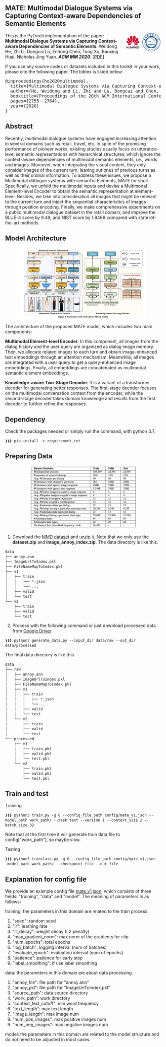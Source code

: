 ## MATE: Multimodal Dialogue Systems via Capturing Context-aware Dependencies of Semantic Elements
<img align="right" src="images/ustc.jpeg" width="12%">
<img align="right" src="images/huawei.jpeg" width="12%">

This is the PyTorch implementation of the paper:
**Multimodal Dialogue Systems via Capturing Context-aware Dependencies of Semantic Elements**. Weidong He, Zhi Li, Dongcai Lu, Enhong Chen, Tong Xu, Baoxing  Huai, Nicholas Jing Yuan. ***ACM MM 2020***. 
[[PDF]](https://dl.acm.org/doi/abs/10.1145/3394171.3413679?casa_token=NAfGkcF9aD4AAAAA:RycuI3YzktrxbcAiq10TPiJ3VseRsO_b7VhvTZM_5XZQX3k9Kqrqv8x1_BM3fKBJvC9XWK_tXvY)

If you use any source codes or datasets included in this toolkit in your work, please cite the following paper. The bibtex is listed below:
<pre>
@inproceedings{he2020multimodal,
  title={Multimodal Dialogue Systems via Capturing Context-aware Dependencies of Semantic Elements},
  author={He, Weidong and Li, Zhi and Lu, Dongcai and Chen, Enhong and Xu, Tong and Huai, Baoxing and Yuan, Jing},
  booktitle={Proceedings of the 28th ACM International Conference on Multimedia},
  pages={2755--2764},
  year={2020}
}
</pre>

## Abstract
Recently, multimodal dialogue systems have engaged increasing attention in several domains such as retail, travel, etc. In spite of the promising performance of pioneer works, existing studies usually focus on utterance-level semantic representations with hierarchical structures, which ignore the context-aware dependencies of multimodal semantic elements, i.e., words and images. Moreover, when integrating the visual content, they only consider images of the current turn, leaving out ones of previous turns as well as their ordinal information. To address these issues, we propose a Multimodal diAlogue systems with semanTic Elements, MATE for short. Specifically, we unfold the multimodal inputs and devise a Multimodal Element-level Encoder to obtain the semantic representation at element-level. Besides, we take into consideration all images that might be relevant to the current turn and inject the sequential characteristics of images through position encoding. Finally, we make comprehensive experiments on a public multimodal dialogue dataset in the retail domain, and improve the BLUE-4 score by 9.49, and NIST score by 1.8469 compared with state-of-the-art methods.

## Model Architecture
<p align="center">
<img src="images/model.png" width="80%" />
</p>
The architecture of the proposed MATE model, which includes two main components:

**Multimodal Element-level Encoder**: In this component, all images from the dialog history and the user query are organized as dialog image memory. Then, we allocate related images to each turn and obtain image-enhanced text embeddings through an attention mechanism. Meanwhile, all images are integrated with a user query to get a query-enhanced image embeddings. Finally, all embeddings are concatenated as multimodal semantic element embeddings.

**Knowledge-aware Two-Stage Decoder**: It is a variant of a transformer decoder for generating better responses. The first-stage decoder focuses on the multimodal conversation context from the encoder, while the second-stage decoder takes domain knowledge and results from the first decoder to further refine the responses.

## Dependency
Check the packages needed or simply run the command, with python 3.7.
```console
❱❱❱ pip install -r requirement.txt
```

## Preparing Data
<p align="center">
<img src="images/dataset.png" width="70%" />
</p>

1. Download the [MMD dataset](https://amritasaha1812.github.io/MMD/download/) and unzip it. Note that we only use the **dataset.zip** and **image_annoy_index.zip**. The data directory is like this.
```console
data
├── annoy.ann
├── ImageUrlToIndex.pkl
├── FileNameMapToIndex.pkl
├── v1
│   ├── train
│   │   ├── *.json
│   │   └── ...
│   ├── valid
│   └── test
└── v2
    ├── train
    ├── valid
    └── test
```
2. Process with the following command or just download processed data from [Google Driver](https://drive.google.com/drive/folders/1h-caRW06n7oxD1ARKMXm1CLyY14rRhHq?usp=sharing)
```console
❱❱❱ python3 generate_data.py --input_dir data/raw --out_dir data/processed
```
The final data directory is like this.
```console
data
├── raw
│   ├── annoy.ann
│   ├── ImageUrlToIndex.pkl
│   ├── FileNameMapToIndex.pkl
│   ├── v1
│   │   ├── train
│   │   │   ├── *.json
│   │   │   └── ...
│   │   ├── valid
│   │   └── test
│   └── v2
│       ├── train
│       ├── valid
│       └── test
└── processed
    ├── v1
    │   ├── train.pkl
    │   ├── valid.pkl
    │   └── test.pkl
    └── v2
        ├── train.pkl
        ├── valid.pkl
        └── test.pkl 
```

## Train and test
Training
```console
❱❱❱ python3 train.py -g 0 --config_file_path config/mate_v1.json --model_path work_path/ --task text --version 1 --context_size 2 --batch_size 32
```
Note that at the first time it will generate train data file to config\["work_path"\], so maybe slow.

Testing
```console
❱❱❱ python3 translate.py -g 0 --config_file_path config/mate_v1.json --model_path work_path/ --checkpoint_file --out_file
```

## Explanation for config file
We provide an example config file [mate_v1.json](config/mate_v1.json), which consists of three fields: "training", "data" and "model". The meaning of parameters is as follows:

training: the parameters in this domain are related to the train process.
1. "seed": random seed
2. "lr": learning rate
3. "lr_decay": weight decay (L2 penalty)
4. "max_gradient_norm": max norm of the gradients for clip
5. "num_epochs": total epochs
6. "log_batch": logging interval (num of batches)
7. "evaluate_epoch": evaluation interval (num of epochs)
8. "patience": patience for early stop
9. "label_smoothing": if use label smoothing

data: the parameters in this domain are about data processing.
1. "annoy_file": file path for "annoy.ann"
2. "annoy_pkl": file path for "ImageUrlToIndex.pkl" 
3. "source_path": data source directory
4. "work_path": work directory
5. "context_text_cutoff": min word frequency
6. "text_length": max text length
7. "image_length": max image num
8. "num_pos_images": max positive images num
9. "num_neg_images": max negative images num

model: the parameters in this domain are related to the model structure and do not need to be adjusted in most cases.




